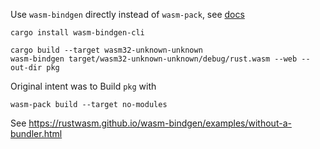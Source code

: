 
Use `wasm-bindgen` directly instead of `wasm-pack`, see [docs](https://rustwasm.github.io/docs/wasm-bindgen/examples/without-a-bundler.html)

    cargo install wasm-bindgen-cli

	cargo build --target wasm32-unknown-unknown
	wasm-bindgen target/wasm32-unknown-unknown/debug/rust.wasm --web --out-dir pkg



Original intent was to Build `pkg` with 

    wasm-pack build --target no-modules


See https://rustwasm.github.io/wasm-bindgen/examples/without-a-bundler.html
 